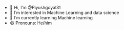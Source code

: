 - 👋 Hi, I’m @Piyushgoyal31
- 👀 I’m interested in Machine Learning and data science
- 🌱 I’m currently learning Machine learning
- 😄 Pronouns: He/him

<!---
Piyushgoyal31/Piyushgoyal31 is a ✨ special ✨ repository because its `README.md` (this file) appears on your GitHub profile.
You can click the Preview link to take a look at your changes.
--->
